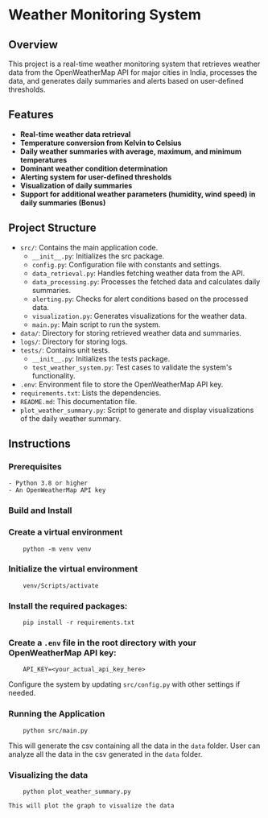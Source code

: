 # Weather Monitoring System

## Overview
This project is a real-time weather monitoring system that retrieves weather data from the OpenWeatherMap API for major cities in India, processes the data, and generates daily summaries and alerts based on user-defined thresholds.

## Features
- **Real-time weather data retrieval**
- **Temperature conversion from Kelvin to Celsius**
- **Daily weather summaries with average, maximum, and minimum temperatures**
- **Dominant weather condition determination**
- **Alerting system for user-defined thresholds**
- **Visualization of daily summaries**
- **Support for additional weather parameters (humidity, wind speed) in daily summaries (Bonus)**

## Project Structure

- `src/`: Contains the main application code.
  - `__init__.py`: Initializes the src package.
  - `config.py`: Configuration file with constants and settings.
  - `data_retrieval.py`: Handles fetching weather data from the API.
  - `data_processing.py`: Processes the fetched data and calculates daily summaries.
  - `alerting.py`: Checks for alert conditions based on the processed data.
  - `visualization.py`: Generates visualizations for the weather data.
  - `main.py`: Main script to run the system.
- `data/`: Directory for storing retrieved weather data and summaries.
- `logs/`: Directory for storing logs.
- `tests/`: Contains unit tests.
  - `__init__.py`: Initializes the tests package.
  - `test_weather_system.py`: Test cases to validate the system's functionality.
- `.env`: Environment file to store the OpenWeatherMap API key.
- `requirements.txt`: Lists the dependencies.
- `README.md`: This documentation file.
- `plot_weather_summary.py`: Script to generate and display visualizations of the daily weather summary.

## Instructions
### Prerequisites
    - Python 3.8 or higher
    - An OpenWeatherMap API key

### Build and Install
   ### Create a virtual environment 
        python -m venv venv
   ### Initialize the virtual environment 
        venv/Scripts/activate
   ### Install the required packages:
        pip install -r requirements.txt
   ### Create a `.env` file in the root directory with your OpenWeatherMap API key:
        API_KEY=<your_actual_api_key_here>
   
   Configure the system by updating `src/config.py` with other settings if needed.

   ### Running the Application
        python src/main.py

   This will generate the csv containing all the data in the `data` folder. User can analyze all the data in the csv generated in the `data` folder.

   ### Visualizing the data
        python plot_weather_summary.py

    This will plot the graph to visualize the data
